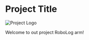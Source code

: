 # Project Title

![Project Logo]("C:\Users\kinan\OneDrive\Desktop\pic1.jpg")

Welcome to out project RoboLog arm!
